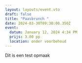 ```yaml
---
layout: layouts/event.vto
draft: false
title: "Paasbrunch "
date: 2024-03-30T09:30:08.350Z
event:
  datum: January 12, 2024 4:34 PM
  prijs: 3.00 pp
  location: onder voorbehoud
---
```

Dit is een test opmaak